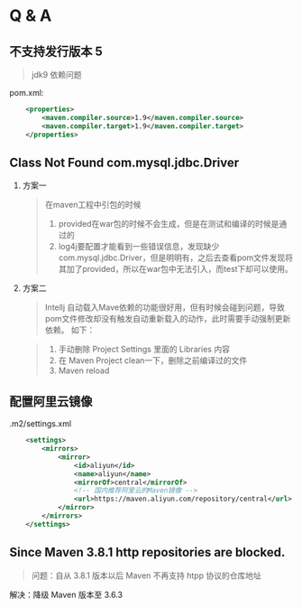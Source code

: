 # Q & A
## 不支持发行版本 5
> jdk9 依赖问题

pom.xml:
```xml
    <properties>
        <maven.compiler.source>1.9</maven.compiler.source>
        <maven.compiler.target>1.9</maven.compiler.target>
    </properties>
```

## Class Not Found com.mysql.jdbc.Driver
1. 方案一
    > 在maven工程中引包的时候
    > 1. provided在war包的时候不会生成，但是在测试和编译的时候是通过的
    > 2. log4j要配置才能看到一些错误信息，发现缺少com.mysql.jdbc.Driver，但是明明有，之后去查看pom文件发现将其加了provided，所以在war包中无法引入，而test下却可以使用。

2. 方案二
    > Intellj 自动载入Mave依赖的功能很好用，但有时候会碰到问题，导致pom文件修改却没有触发自动重新载入的动作，此时需要手动强制更新依赖。 
    > 如下：

    > 1. 手动删除 Project Settings 里面的 Libraries 内容
    > 2. 在 Maven Project clean一下，删除之前编译过的文件
    > 3. Maven reload

## 配置阿里云镜像
.m2/settings.xml
```xml
    <settings>
        <mirrors>
            <mirror>
                <id>aliyun</id>
                <name>aliyun</name>
                <mirrorOf>central</mirrorOf>
                <!-- 国内推荐阿里云的Maven镜像 -->
                <url>https://maven.aliyun.com/repository/central</url>
            </mirror>
        </mirrors>
    </settings>
```

## Since Maven 3.8.1 http repositories are blocked. 
> 问题：自从 3.8.1 版本以后 Maven 不再支持 htpp 协议的仓库地址

解决：降级 Maven 版本至 3.6.3
